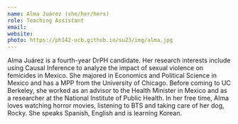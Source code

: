 ```yaml
---
name: Alma Juárez (she/her/hers)
role: Teaching Assistant
email: 
website: 
photo: https://ph142-ucb.github.io/su23/img/alma.jpg
---
```


Alma Juárez is a fourth-year DrPH candidate. Her research interests include using Causal Inference to analyze the impact of sexual violence on femicides in Mexico. She majored in Economics and Political Science in Mexico and has a MPP from the University of Chicago. Before coming to UC Berkeley, she worked as an advisor to the Health Minister in Mexico and as a researcher at the National Institute of Public Health. In her free time, Alma loves watching horror movies, listening to BTS and taking care of her dog, Rocky. She speaks Spanish, English and is learning Korean.